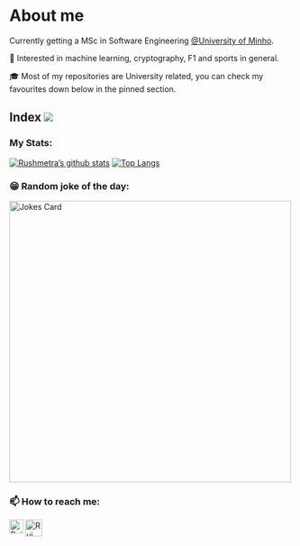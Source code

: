 # About me
Currently getting a MSc in Software Engineering [@University of Minho](https://www.uminho.pt/PT).<br />

🤖 Interested in machine learning, cryptography, F1 and sports in general. 

🎓 Most of my repositories are University related, you can check my favourites down below in the pinned section. 

## Index  <img src="https://komarev.com/ghpvc/?username=rushmetra"/>

### My Stats:
[![Rushmetra’s github stats](https://github-readme-stats.vercel.app/api?username=rushmetra&count_private=true&theme=radical)](https://github.com/rushmetra)
[![Top Langs](https://github-readme-stats.vercel.app/api/top-langs/?username=rushmetra&layout=compact&theme=radical)](https://github.com/rushmetra)


### 😁 Random joke of the day:
<img src="https://readme-jokes.vercel.app/api?theme=tokyonight" alt="Jokes Card" width=500px/>

### 📫 How to reach me:

<a href="https://www.linkedin.com/in/rguilhermemonteiro/"><img align="left" src="https://raw.githubusercontent.com/yushi1007/yushi1007/main/images/linkedin.svg" alt="Rui Guilherme Monteiro | LinkedIn" width="25px"/></a>

<a href="mailto:a93179@alunos.uminho.pt?Subject=[GIT] Entrar em contacto"><img align="left" src="https://user-images.githubusercontent.com/62104686/152224895-2300d1bb-f5a9-45f3-aa4e-7fdb3e29be96.png" alt="Rui Guilherme Monteiro" width="30px"/></a>
